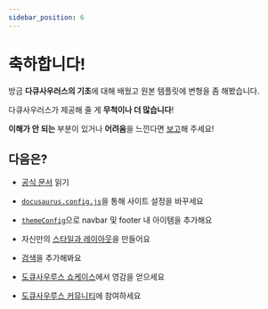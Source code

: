 ```yaml
---
sidebar_position: 6
---
```


# 축하합니다!

<!-- You have just learned the **basics of Docusaurus** and made some changes to the **initial template**. -->
방금 **다큐사우러스의 기초**에 대해 배웠고 원본 템플릿에 변형을 좀 해봤습니다.

<!-- Docusaurus has **much more to offer**! -->
다큐사우러스가 제공해 줄 게 **무척이나 더 많습니다**!

<!-- Have **5 more minutes**? Take a look at **[versioning](../tutorial-extras/manage-docs-versions.md)** and **[i18n](../tutorial-extras/translate-your-site.md)**. -->
<!-- **5분** 정도 더 시간 쓸 수 있죠? **[버전관리](../tutorial-extras/manage-docs-versions.md)**와 **[i18n](../tutorial-extras/translate-your-site.md)**도 한 번 봐봐요. -->

<!-- Anything **unclear** or **buggy** in this tutorial? [Please report it!](https://github.com/facebook/docusaurus/discussions/4610) -->
**이해가 안 되는** 부분이 있거나 **어려움**을 느낀다면 [보고](https://github.com/facebook/docusaurus/discussions/4610)해 주세요!

<!-- ## What's next? -->
## 다음은?

<!-- - Read the [official documentation](https://docusaurus.io/) -->
- [공식 문서](https://docusaurus.io/ko/) 읽기
<!-- - Modify your site configuration with [`docusaurus.config.js`](https://docusaurus.io/docs/api/docusaurus-config) -->
- [`docusaurus.config.js`](https://docusaurus.io/ko/docs/api/docusaurus-config)을 통해 사이트 설정을 바꾸세요
<!-- - Add navbar and footer items with [`themeConfig`](https://docusaurus.io/docs/api/themes/configuration) -->
- [`themeConfig`](https://docusaurus.io/ko/docs/api/themes/configuration)으로 navbar 및 footer 내 아이템을 추가해요
<!-- - Add a custom [Design and Layout](https://docusaurus.io/docs/styling-layout) -->
- 자신만의 [스타일과 레이아웃](https://docusaurus.io/ko/docs/styling-layout)을 만들어요
<!-- - Add a [search bar](https://docusaurus.io/docs/search) -->
- [검색](https://docusaurus.io/ko/docs/search)을 추가해봐요
<!-- - Find inspirations in the [Docusaurus showcase](https://docusaurus.io/showcase) -->
- [도큐사우루스 쇼케이스](https://docusaurus.io/ko/showcase)에서 영감을 얻으세요
<!-- - Get involved in the [Docusaurus Community](https://docusaurus.io/community/support) -->
- [도큐사우루스 커뮤니티](https://docusaurus.io/ko/community/support)에 참여하세요